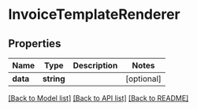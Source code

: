 # InvoiceTemplateRenderer

## Properties
Name | Type | Description | Notes
------------ | ------------- | ------------- | -------------
**data** | **string** |  | [optional] 

[[Back to Model list]](../README.md#documentation-for-models) [[Back to API list]](../README.md#documentation-for-api-endpoints) [[Back to README]](../README.md)


